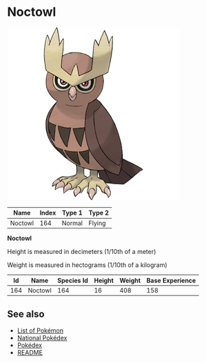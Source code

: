 # Noctowl


![Noctowl](images/164.png)

| **Name** | **Index** | **Type 1** | **Type 2** |
|----|----|----|----|
| Noctowl | 164 | Normal | Flying  |

**Noctowl** 


Height is measured in decimeters (1/10th of a meter)

Weight is measured in hectograms (1/10th of a kilogram)

| **Id** | **Name** | **Species Id** | **Height** | **Weight** | **Base Experience** |
|--------|----------|----------------|------------|------------|---------------------|
| 164 | Noctowl | 164 | 16 | 408 | 158 |


## See also

- [List of Pokémon](../pokemon.md)
- [National Pokédex](../national_pokedex.md)
- [Pokédex](../pokedex.md)
- [README](../README.md)
